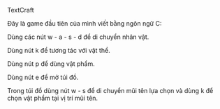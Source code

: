 TextCraft

Đây là game đầu tiên của mình viết bằng ngôn ngữ C:

Dùng các nút w - a - s - d để di chuyển nhân vật.

Dùng nút k để tương tác với vật thể.

Dùng nút p để dùng vật phẩm.

Dùng nút e để mở túi đồ.

Trong túi đồ dùng nút w - s để di chuyển mũi tên lựa chọn và dùng k để chọn vật phẩm tại vị trí mũi tên.

